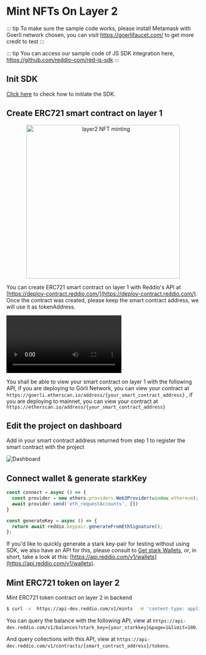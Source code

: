 # Mint NFTs On Layer 2

::: tip
To make sure the sample code works, please install Metamask with Goerli network chosen, you can visit https://goerlifaucet.com/ to get more credit to test
:::

::: tip
You can access our sample code of JS SDK integration here, https://github.com/reddio-com/red-js-sdk
:::

## Init SDK

[Click here](/guide/jssdk-reference/initiate-sdk) to check how to initiate the SDK.

## Create ERC721 smart contract on layer 1

<p align="center">
  <img src="/layer2-nft-jsminting.png" alt="layer2 NFT minting" width="400"/>
</p>


You can create ERC721 smart contract on layer 1 with Reddio's API at [https://deploy-contract.reddio.com/](https://deploy-contract.reddio.com/). Once the contract was created, please keep the smart contract address, we will use it as tokenAddress.

 <video controls>
  <source src="/deploy-erc721m.mp4" type="video/mp4">
  Your browser does not support the video tag.
</video> 

You shall be able to view your smart contract on layer 1 with the following API, if you are deploying to Görli Network, you can view your contract at `https://goerli.etherscan.io/address/{your_smart_contract_address}` , if you are deploying to mainnet, you can view your contract at `https://etherscan.io/address/{your_smart_contract_address}`

## Edit the project on dashboard

Add in your smart contract address returned from step 1 to register the smart contract with the project

![Dashboard](/contract-registration.png)

## Connect wallet & generate starkKey

```jsx
const connect = async () => {
  const provider = new ethers.providers.Web3Provider(window.ethereum);
  await provider.send('eth_requestAccounts', [])
}

const generateKey = async () => {
  return await reddio.keypair.generateFromEthSignature();
};
```

If you'd like to quickly generate a stark key-pair for testing without using SDK, we also have an API for this, please consult to [Get stark Wallets](https://docs.reddio.com/guide/api-reference/utils.html#get-stark-wallets), or, in short, take a look at this: [https://api.reddio.com/v1/wallets](https://api.reddio.com/v1/wallets).

## Mint ERC721 token on layer 2 

Mint ERC721 token contract on layer 2 in backend

```sh
$ curl -v  https://api-dev.reddio.com/v1/mints  -H 'content-type: application/json' -H 'X-API-Key: {your_api_key}'  -d '{ "contract_address":"{smart_contract_address}", "stark_key":"{your_starkkey}", "amount":"10"}'
```
You can query the balance with the following API,
view at `https://api-dev.reddio.com/v1/balances?stark_key={your_starkkey}&page=1&limit=100`.

And query collections with this API, view at `https://api-dev.reddio.com/v1/contracts/{smart_contract_address}/tokens`.
